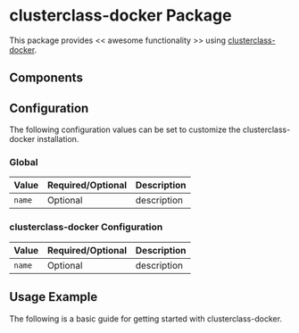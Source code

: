 # clusterclass-docker Package

This package provides << awesome functionality >> using [clusterclass-docker](https://INFO_NEEDED).

## Components

## Configuration

The following configuration values can be set to customize the clusterclass-docker installation.

### Global

| Value | Required/Optional | Description |
|-------|-------------------|-------------|
| `name` | Optional | description |

### clusterclass-docker Configuration

| Value | Required/Optional | Description |
|-------|-------------------|-------------|
| `name` | Optional | description |

## Usage Example

The following is a basic guide for getting started with clusterclass-docker.
